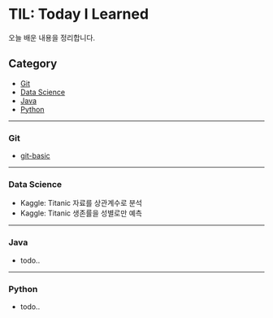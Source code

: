 # TIL: Today I Learned

오늘 배운 내용을 정리합니다.

## Category

- [Git](<https://github.com/harplife/TIL/tree/master/Git>)
- [Data Science](<https://github.com/harplife/TIL/tree/master/Data Science>)
- [Java](<https://github.com/harplife/TIL/tree/master/Java>)
- [Python](<https://github.com/harplife/TIL/tree/master/Python>)

---

### Git

- [git-basic](<https://github.com/harplife/TIL/blob/master/Git/Git_Manual.md>)

---

### Data Science

- Kaggle: Titanic 자료를 상관계수로 분석
- Kaggle: Titanic 생존률을 성별로만 예측

---

### Java

- todo..

---

### Python

- todo..

